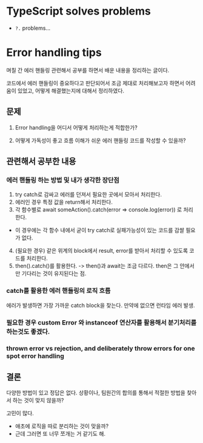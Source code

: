 # TypeScript solves problems

- `?.` problems...

# Error handling tips

며칠 간 에러 핸들링 관련해서 공부를 하면서 배운 내용을 정리하는 글이다.

코드에서 에러 핸들링이 중요하다고 판단되어서 조금 제대로 처리해보고자 하면서 어려움이 있었고, 어떻게 해결했는지에 대해서 정리하였다.

## 문제

1. Error handling을 어디서 어떻게 처리하는게 적합한가?

2. 어떻게 가독성이 좋고 흐름 이해가 쉬운 에러 핸들링 코드를 작성할 수 있을까?

## 관련해서 공부한 내용

### 에러 핸들링 하는 방법 및 내가 생각한 장단점

1. try catch로 감싸고 에러를 던져서 필요한 곳에서 모아서 처리한다.
2. 에러인 경우 특정 값을 return해서 처리한다.
3. 각 함수별로 await someAction().catch(error => console.log(error)) 로 처리한다.

- 이 경우에는 각 함수 내에서 굳이 try catch로 실패가능성이 있는 코드를 감쌀 필요가 없다.

4. (필요한 경우) 같은 위계의 block에서 result, error를 받아서 처리할 수 있도록 코드를 처리한다.
5. then().catch()를 활용한다. -> then()과 await는 조금 다르다. then은 그 안에서만 기다리는 것이 유지된다는 점.

### catch를 활용한 에러 핸들링의 로직 흐름

에러가 발생하면 가장 가까운 catch block을 찾는다. 만약에 없으면 런타임 에러 발생.

### 필요한 경우 custom Error 와 instanceof 연산자를 활용해서 분기처리를 하는것도 좋겠다.

### thrown error vs rejection, and deliberately throw errors for one spot error handling

## 결론

다양한 방법이 있고 정답은 없다. 상황이나, 팀원간의 합의를 통해서 적절한 방법을 찾아서 하는 것이 맞지 않을까?

고민이 많다.

- 애초에 로직을 따로 분리하는 것이 맞을까?
- 근데 그러면 또 너무 쪼개는 거 같기도 해.
